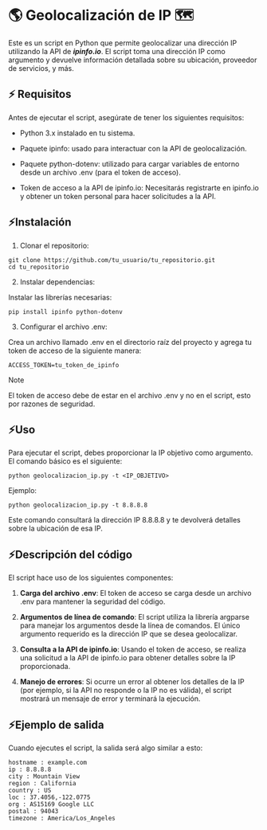 # 🌎 Geolocalización de IP 🗺️
Este es un script en Python que permite geolocalizar una dirección IP utilizando la API de ***ipinfo.io***. El script toma una dirección IP como argumento y devuelve información detallada sobre su ubicación, proveedor de servicios, y más.

## ⚡ Requisitos
Antes de ejecutar el script, asegúrate de tener los siguientes requisitos:

* Python 3.x instalado en tu sistema.

* Paquete ipinfo: usado para interactuar con la API de geolocalización.

* Paquete python-dotenv: utilizado para cargar variables de entorno desde un archivo .env (para el token de acceso).

* Token de acceso a la API de ipinfo.io: Necesitarás registrarte en ipinfo.io y obtener un token personal para hacer solicitudes a la API.

## ⚡Instalación
1. Clonar el repositorio:
```
git clone https://github.com/tu_usuario/tu_repositorio.git
cd tu_repositorio
```

2. Instalar dependencias:

Instalar las librerías necesarias:
```
pip install ipinfo python-dotenv
```
3. Configurar el archivo .env:

Crea un archivo llamado .env en el directorio raíz del proyecto y agrega tu token de acceso de la siguiente manera:
```
ACCESS_TOKEN=tu_token_de_ipinfo
```
> [!NOTE]
>
> El token de acceso debe de estar en el archivo .env y no en el script, esto por razones de seguridad.

## ⚡Uso
Para ejecutar el script, debes proporcionar la IP objetivo como argumento. El comando básico es el siguiente:

```
python geolocalizacion_ip.py -t <IP_OBJETIVO>
```
Ejemplo:
```
python geolocalizacion_ip.py -t 8.8.8.8
```
Este comando consultará la dirección IP 8.8.8.8 y te devolverá detalles sobre la ubicación de esa IP.

## ⚡Descripción del código
El script hace uso de los siguientes componentes:

1. **Carga del archivo .env**: El token de acceso se carga desde un archivo .env para mantener la seguridad del código.

2. **Argumentos de línea de comando**: El script utiliza la librería argparse para manejar los argumentos desde la línea de comandos. El único argumento requerido es la dirección IP que se desea geolocalizar.

3. **Consulta a la API de ipinfo.io**: Usando el token de acceso, se realiza una solicitud a la API de ipinfo.io para obtener detalles sobre la IP proporcionada.

4. **Manejo de errores**: Si ocurre un error al obtener los detalles de la IP (por ejemplo, si la API no responde o la IP no es válida), el script mostrará un mensaje de error y terminará la ejecución.

## ⚡Ejemplo de salida
Cuando ejecutes el script, la salida será algo similar a esto:

```
hostname : example.com
ip : 8.8.8.8
city : Mountain View
region : California
country : US
loc : 37.4056,-122.0775
org : AS15169 Google LLC
postal : 94043
timezone : America/Los_Angeles
```
